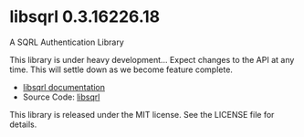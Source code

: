 # libsqrl 0.3.16226.18

A SQRL Authentication Library

This library is under heavy development... Expect changes to the API at any time.  This will settle down as we become feature complete.

* [libsqrl documentation](https://sqrlid.com/libsqrl)
* Source Code: [libsqrl](https://github.com/Novators/libsqrl)

This library is released under the MIT license.  See the LICENSE file for details.
